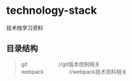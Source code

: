 # technology-stack
技术栈学习资料

目录结构
-------
> git                     //git版本控制相关<br>
> webpack                 //webpack技术资料相关
